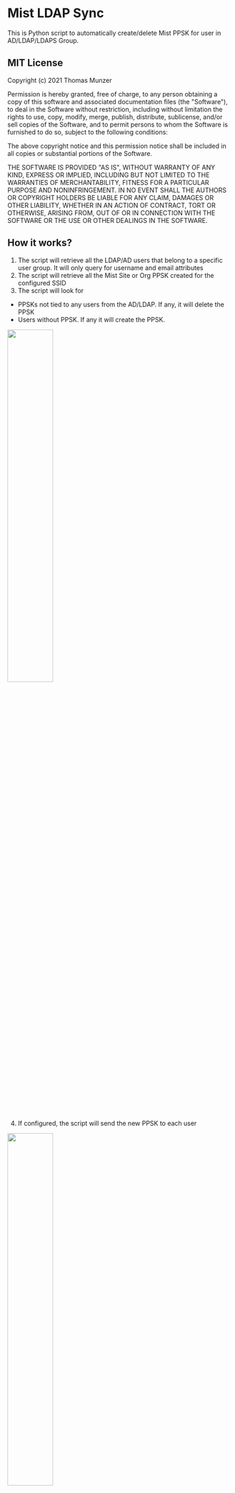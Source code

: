# Mist LDAP Sync
 This is Python script to automatically create/delete Mist PPSK for user in AD/LDAP/LDAPS Group.

## MIT License

Copyright (c) 2021 Thomas Munzer

Permission is hereby granted, free of charge, to any person obtaining a copy
of this software and associated documentation files (the "Software"), to deal
in the Software without restriction, including without limitation the rights
to use, copy, modify, merge, publish, distribute, sublicense, and/or sell
copies of the Software, and to permit persons to whom the Software is
furnished to do so, subject to the following conditions:

The above copyright notice and this permission notice shall be included in all
copies or substantial portions of the Software.

THE SOFTWARE IS PROVIDED "AS IS", WITHOUT WARRANTY OF ANY KIND, EXPRESS OR
IMPLIED, INCLUDING BUT NOT LIMITED TO THE WARRANTIES OF MERCHANTABILITY,
FITNESS FOR A PARTICULAR PURPOSE AND NONINFRINGEMENT. IN NO EVENT SHALL THE
AUTHORS OR COPYRIGHT HOLDERS BE LIABLE FOR ANY CLAIM, DAMAGES OR OTHER
LIABILITY, WHETHER IN AN ACTION OF CONTRACT, TORT OR OTHERWISE, ARISING FROM,
OUT OF OR IN CONNECTION WITH THE SOFTWARE OR THE USE OR OTHER DEALINGS IN THE
SOFTWARE.

## How it works?
1. The script will retrieve all the LDAP/AD users that belong to a specific user group. It will only query for username and email attributes
2. The script will retrieve all the Mist Site or Org PPSK created for the configured SSID
3. The script will look for
  * PPSKs not tied to any users from the AD/LDAP. If any, it will delete the PPSK
  * Users without PPSK. If any it will create the PPSK.

<div>
<img src="https://github.com/tmunzer/mist_ldap_sync/raw/main/._readme/img/generate.png" width="45%">
</div>
 
4. If configured, the script will send the new PPSK to each user

<div>
<img src="https://github.com/tmunzer/mist_ldap_sync/raw/main/._readme/img/user.png" width="45%">
</div>

5. If configured, the script will send a report with created/deleted PPSK to the administrator(s)

<div>
<img src="https://github.com/tmunzer/mist_ldap_sync/raw/main/._readme/img/report.png" width="45%">
</div>


## How to use it?
1. Just install the dependencies manually or with the `requirements.txt` file. For example with `pîp -r requirements.txt`.
2. Then configure the `config.py` file.
3. And to finish start the script with `python mist_ldap_sync.py` or `python3 mist_ldap_sync.py` depending on your system

##  Curent Limitation
- If you have multiple sites, the script must be run for each site

## Configuration
### Script settings
Check the `example.env` file to know how to configure the script. You will have to create a `.env` file with the required settings.

By default, the script is looking for the `.env` file in its own directory. You can also pass the `.env` file location when running the script with the `-e` option (i.e. `python3 mist_psk_rotate.py -e <path to the env file>`).

You can use the `-c` option to check your configuration.

<div>
<img src="https://github.com/tmunzer/mist_ldap_sync/raw/main/._readme/img/check.png" width="50%">
</div>

### Email template
**Any change in the `psk_template.html` is at your own risks!**

If you want to customize the email sent to the users, you can modify the `psk_template.html` file. It's basicaly a HTML file, but:
- Be sure to use double brackets "{{" and "}}" instead of single brackets for HTML
- The script will inject 3 information in the template:
  - `{0}` will be replaced by the logo image location. It must be published on a web server and reachable by the users' devices
  - `{1}` will be replaced by the user name
  - `{2}` will be replaced by the SSID name
  - `{3}` wll be replaced by the PPSK value
  - If QRcode is enabled, `{4}` wll be replaced by the QRCode information (i.e. "You can also scan the QRCode below to configure your device:")
  - If QRcode is enabled, `{5}` wll be replaced by the QRCode
